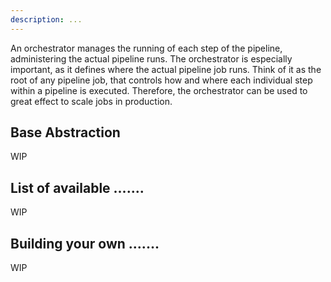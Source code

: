 ```yaml
---
description: ...
---
```


An orchestrator manages the running of each step of the pipeline, administering the actual pipeline runs. The
orchestrator is especially important, as it defines where the actual pipeline job runs. Think of it as the root of any
pipeline job, that controls how and where each individual step within a pipeline is executed. Therefore, the
orchestrator can be used to great effect to scale jobs in production.

## Base Abstraction

WIP

## List of available .......

WIP

## Building your own .......

WIP

